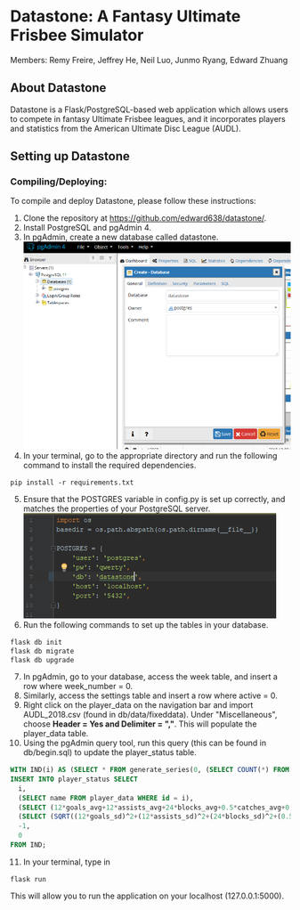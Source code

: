 
# Datastone: A Fantasy Ultimate Frisbee Simulator

Members: Remy Freire, Jeffrey He, Neil Luo, Junmo Ryang, Edward Zhuang

## About Datastone
Datastone is a Flask/PostgreSQL-based web application which allows users to compete in fantasy Ultimate Frisbee leagues, and it incorporates players and statistics from the American Ultimate Disc League (AUDL).

## Setting up Datastone

### Compiling/Deploying:
To compile and deploy Datastone, please follow these instructions:

1.  Clone the repository at https://github.com/edward638/datastone/.
2. Install PostgreSQL and pgAdmin 4.
3. In pgAdmin, create a new database called datastone.
![alt text](images/create_database.PNG)
4. In your terminal, go to the appropriate directory and run the following command to install the required dependencies.

```console
pip install -r requirements.txt
```
5. Ensure that the POSTGRES variable in config.py is set up correctly, and matches the properties of your PostgreSQL server.
![alt text](images/config_postgres.PNG)
6. Run the following commands to set up the tables in your database.
```console
flask db init
flask db migrate
flask db upgrade
```
7. In pgAdmin, go to your database, access the week table, and insert a row where week_number = 0.
8. Similarly, access the settings table and insert a row where active = 0.
9. Right click on the player_data on the navigation bar and import AUDL_2018.csv (found in db/data/fixeddata). Under "Miscellaneous", choose **Header = Yes and Delimiter = ","**. This will populate the player_data table.
10. Using the pgAdmin query tool, run this query (this can be found in db/begin.sql) to update the player_status table.
```sql
WITH IND(i) AS (SELECT * FROM generate_series(0, (SELECT COUNT(*) FROM player_data) - 1, 1))
INSERT INTO player_status SELECT
  i,
  (SELECT name FROM player_data WHERE id = i),
  (SELECT (12*goals_avg+12*assists_avg+24*blocks_avg+0.5*catches_avg+0.5*completions_avg-14*throwaways_avg-14*drops_avg+72*callahans_avg) FROM player_data WHERE id = i),
  (SELECT (SQRT((12*goals_sd)^2+(12*assists_sd)^2+(24*blocks_sd)^2+(0.5*catches_sd)^2+(0.5*completions_sd)^2+(-14*throwaways_sd)^2+(-14*drops_sd)^2)+(72*callahans_sd)^2) FROM player_data WHERE id = i),
  -1,
  0
FROM IND;
```
11. In your terminal, type in
```console
flask run
```
This will allow you to run the application on your localhost (127.0.0.1:5000).
